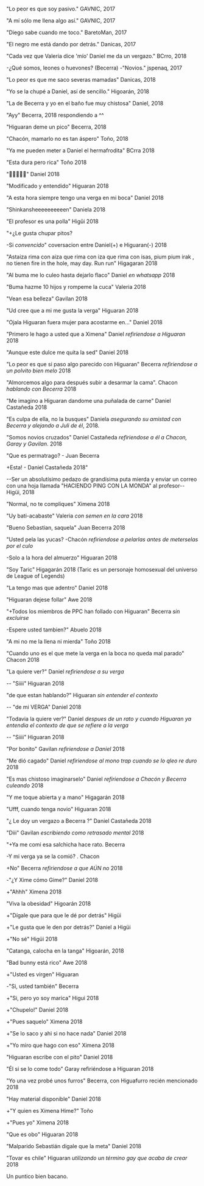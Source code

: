 "Lo peor es que soy pasivo." GAVNIC, 2017

"A mí sólo me llena algo así." GAVNIC, 2017

"Diego sabe cuando me toco." BaretoMan, 2017

"El negro me está dando por detrás." Danicas, 2017

"Cada vez que Valeria dice 'mío' Daniel me da un vergazo." BCrro, 2018

-¿Qué somos, leones o huevones? (Becerra)
-"Novios." jspenaq, 2017

"Lo peor es que me saco severas mamadas" Danicas, 2018

"Yo se la chupé a Daniel, así de sencillo." Higoarán, 2018

"La de Becerra y yo en el baño fue muy chistosa" Daniel, 2018

"Ayy" Becerra, 2018 respondiendo a ^^ 

"Higuaran deme un pico" Becerra, 2018

"Chacón, mamarlo no es tan áspero" Toño, 2018

"Ya me pueden meter a Daniel el hermafrodita" BCrra 2018

"Esta dura pero rica" Toño 2018

"🤔🤔😘😘😘" Daniel 2018

"Modificado y entendido" Higuaran 2018

"A esta hora siempre tengo una verga en mi boca" Daniel 2018

"Shinkansheeeeeeeeeen" Daniela 2018

"El profesor es una polla" Higûi 2018

"+¿Le gusta chupar pitos?

-Si *convencido*" coversacion entre Daniel(+) e Higuaran(-) 2018

"Astaiza rima con aiza que rima con iza que rima con isas, pium pium irak , no tienen fire in the hole, may day. Run  run" Higagaran 2018

"Al buma me lo culeo hasta dejarlo flaco" Daniel *en whatsapp* 2018

"Buma hazme 10 hijos y rompeme la cuca" Valeria 2018

"Vean esa belleza" Gavilan 2018

"Ud cree que a mi me gusta la verga" Higuaran 2018

"Ojala Higuaran fuera mujer para acostarme en..." Daniel 2018

"Primero le hago a usted que a Ximena" Daniel *refiriendose a Higuaran* 2018

"Aunque este dulce me quita la sed" Daniel 2018

"Lo peor es que si paso algo parecido con Higuaran" Becerra *refiriendose a un polvito bien melo* 2018

"Almorcemos algo para después subir a desarmar la cama". Chacon *hablando con Becerra* 2018

"Me imagino a Higuaran dandome una puñalada de carne" Daniel Castañeda 2018

"Es culpa de ella, no la busques" Daniela *asegurando su amistad con Becerra y alejando a Juli de él*, 2018.

"Somos novios cruzados" Daniel Castañeda *refiriendose a él a Chacon, Garay y Gavilan*. 2018

"Que es permatrago? - Juan Becerra

+Esta! - Daniel Castañeda 2018"

--Ser un absolutísimo pedazo de grandísima puta mierda y enviar un correo con una hoja llamada "HACIENDO PING CON LA MONDA" al profesor-- Higüi, 2018

"Normal, no te compliques" Ximena 2018

"Uy bati-acabaste" Valeria *con semen en la cara* 2018

"Bueno Sebastian, saquela" Juan Becerra 2018

"Usted pela las yucas? -Chacón *refiriendose a pelarlas antes de meterselas por el culo*

-Solo a la hora del almuerzo" Higuaran 2018

"Soy Taric" Higagarán 2018 (Taric es un personaje homosexual del universo de League of Legends)

"La tengo mas que adentro" Daniel 2018

"Higuaran dejese follar" Awe 2018



"+Todos los miembros de PPC han follado con Higuaran" Becerra *sin excluirse* 

-Espere usted tambien?" Abuelo 2018

"A mi no me la llena ni mierda" Toño 2018

"Cuando uno es el que mete la verga en la boca no queda mal parado" Chacon 2018

"La quiere ver?" Daniel *refiriendose a su verga*

-- "Siiii" Higuaran 2018

"de que estan hablando?" Higuaran *sin entender el contexto*

-- "de mi VERGA" Daniel 2018

"Todavia la quiere ver?" Daniel *despues de un rato y cuando Higuaran ya entendia el contexto de que se refiere a la verga*

-- "Siiii" Higuaran 2018

"Por bonito" Gavilan *refiriendose a Daniel* 2018

"Me dió cagado" Daniel *refiriendose al mono trap cuando se lo qleo re duro* 2018

"Es mas chistoso imaginarselo" Daniel *refiriendose a Chacón y Becerra culeando* 2018

"Y me toque abierta y a mano" Higagarán 2018 

"Ufff, cuando tenga novio" Higuaran 2018

"¿ Le doy un vergazo a Becerra ?" Daniel Castañeda 2018

"Diii" Gavilan *escribiendo como retrasado mental* 2018

"+Ya me comi esa salchicha hace rato. Becerra

-Y mi verga ya se la comió? . Chacon

+No" Becerra *refiriendose a que AÚN no* 2018

-"¿Y Xime cómo Gime?" Daniel 2018

+"Ahhh" Ximena 2018

"Viva la obesidad" Higoarán 2018

+"Dígale que para que le dé por detrás" Higüi

+"Le gusta que le den por detrás?" Daniel a Higüi

+"No sé" Higüi 2018

"Catanga, calocha en la tanga" Higoarán, 2018

"Bad bunny está rico" Awe 2018

+"Usted es virgen" Higuaran

-"Si, usted también" Becerra

+"Si, pero yo soy marica" Higui 2018

+"Chupelo!" Daniel 2018

+"Pues saquelo" Ximena 2018

+"Se lo saco y ahi si no hace nada" Daniel 2018

+"Yo miro que hago con eso" Ximena 2018

"Higuaran escribe con el pito" Daniel 2018

"Él si se lo come todo" Garay refiriéndose a Higuaran 2018

"Yo una vez probé unos furros" Becerra, con Higuafurro recién mencionado 2018

"Hay material disponible" Daniel 2018

+"Y quien es Ximena Hime?" Toño

+"Pues yo" Ximena 2018

"Que es obo" Higuaran 2018

"Malparido Sebastián digale que la meta" Daniel 2018

"Tovar es chile" Higuaran *utilizando un término gay que acaba de crear* 2018

Un puntico bien bacano.
